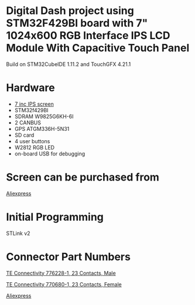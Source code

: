 # Digital Dash project using STM32F429BI board with 7" 1024x600 RGB Interface IPS LCD Module With Capacitive Touch Panel

Build on STM32CubeIDE 1.11.2 and TouchGFX 4.21.1

# Hardware

* [7 inc IPS screen](http://www.lcdwiki.com/7.0inch_RGB_Display)
* STM32f429BI
* SDRAM W9825G6KH-6I
* 2 CANBUS
* GPS ATGM336H-5N31
* SD card
* 4 user buttons
* W2812 RGB LED
* on-board USB for debugging

# Screen can be purchased from 

[Aliexpress](https://www.aliexpress.com/item/1005004132012896.html?spm=a2g0o.order_list.order_list_main.206.2e321802ua6xF9)

# Initial Programming

STLink v2

# Connector Part Numbers

[TE Connectivity 776228-1, 23 Contacts,  Male](https://www.mouser.co.uk/ProductDetail/TE-Connectivity/776228-1?qs=YqNA2qefETD31MBKizKIJw%3D%3D)

[TE Connectivity 770680-1, 23 Contacts,  Female](https://www.mouser.co.uk/ProductDetail/TE-Connectivity/770680-1?qs=VZ9FDhhp7SlzrSvV9U4a0A%3D%3D)

[Aliexpress](https://www.aliexpress.com/item/1005002928233144.html?spm=a2g0o.order_list.order_list_main.329.2e321802ua6xF9)


